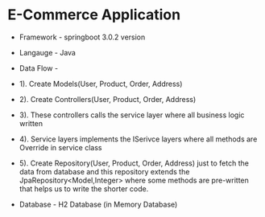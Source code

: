 # E-Commerce Application

* Framework - springboot 3.0.2 version
* Langauge - Java


* Data Flow -


* 1). Create Models(User, Product, Order, Address)


* 2). Create Controllers(User, Product, Order, Address)


* 3). These controllers calls the service layer where all business logic written


* 4). Service layers implements the ISerivce layers where all methods are Override in service class


* 5). Create Repository(User, Product, Order, Address) just to fetch the data from database and this repository extends the JpaRepository<Model,Integer> where some methods are pre-written that helps us to write the shorter code.


* Database - H2 Database (in Memory Database)